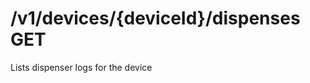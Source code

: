 #  /v1/devices/{deviceId}/dispenses GET

Lists dispenser logs for the device

<api-endpoint openapi-path="../../openapi.yaml" method="GET" endpoint="/v1/devices/{deviceId}/dispenses"></api-endpoint>